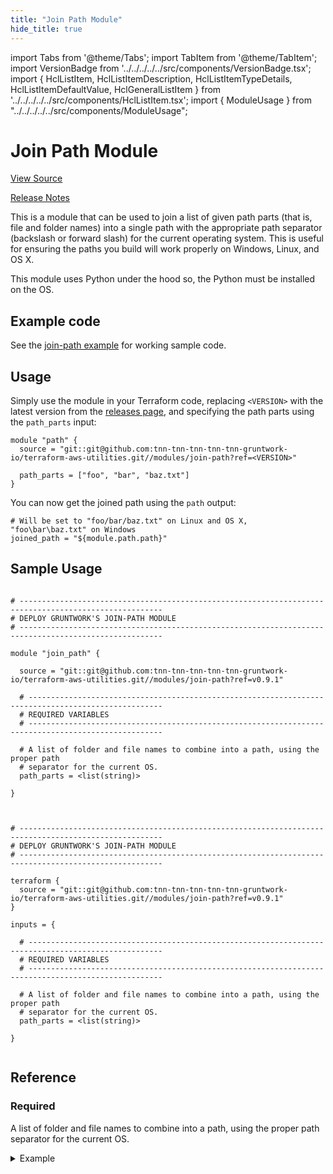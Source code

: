 ```yaml
---
title: "Join Path Module"
hide_title: true
---
```


import Tabs from '@theme/Tabs';
import TabItem from '@theme/TabItem';
import VersionBadge from '../../../../../src/components/VersionBadge.tsx';
import { HclListItem, HclListItemDescription, HclListItemTypeDetails, HclListItemDefaultValue, HclGeneralListItem } from '../../../../../src/components/HclListItem.tsx';
import { ModuleUsage } from "../../../../../src/components/ModuleUsage";

<VersionBadge repoTitle="Terraform Utility Modules" version="0.9.1" lastModifiedVersion="0.7.0"/>

# Join Path Module

<a href="https://github.com/tnn-tnn-tnn-tnn-tnn-gruntwork-io/terraform-aws-utilities/tree/v0.9.1/modules/join-path" className="link-button" title="View the source code for this module in GitHub.">View Source</a>

<a href="https://github.com/tnn-tnn-tnn-tnn-tnn-gruntwork-io/terraform-aws-utilities/releases/tag/v0.7.0" className="link-button" title="Release notes for only versions which impacted this module.">Release Notes</a>

This is a module that can be used to join a list of given path parts (that is, file and folder names) into a single
path with the appropriate path separator (backslash or forward slash) for the current operating system. This is useful
for ensuring the paths you build will work properly on Windows, Linux, and OS X.

This module uses Python under the hood so, the Python must be installed on the OS.

## Example code

See the [join-path example](https://github.com/tnn-tnn-tnn-tnn-tnn-gruntwork-io/terraform-aws-utilities/tree/v0.9.1/examples/join-path) for working sample code.

## Usage

Simply use the module in your Terraform code, replacing `<VERSION>` with the latest version from the [releases
page](https://github.com/tnn-tnn-tnn-tnn-tnn-gruntwork-io/terraform-aws-utilities/releases), and specifying the path parts using the
`path_parts` input:

```hcl
module "path" {
  source = "git::git@github.com:tnn-tnn-tnn-tnn-tnn-gruntwork-io/terraform-aws-utilities.git//modules/join-path?ref=<VERSION>"
  
  path_parts = ["foo", "bar", "baz.txt"]
}
```

You can now get the joined path using the `path` output:

```hcl
# Will be set to "foo/bar/baz.txt" on Linux and OS X, "foo\bar\baz.txt" on Windows
joined_path = "${module.path.path}" 
```

## Sample Usage

<Tabs>
<TabItem value="terraform" label="Terraform" default>

```hcl title="main.tf"

# ------------------------------------------------------------------------------------------------------
# DEPLOY GRUNTWORK'S JOIN-PATH MODULE
# ------------------------------------------------------------------------------------------------------

module "join_path" {

  source = "git::git@github.com:tnn-tnn-tnn-tnn-tnn-gruntwork-io/terraform-aws-utilities.git//modules/join-path?ref=v0.9.1"

  # ----------------------------------------------------------------------------------------------------
  # REQUIRED VARIABLES
  # ----------------------------------------------------------------------------------------------------

  # A list of folder and file names to combine into a path, using the proper path
  # separator for the current OS.
  path_parts = <list(string)>

}


```

</TabItem>
<TabItem value="terragrunt" label="Terragrunt" default>

```hcl title="terragrunt.hcl"

# ------------------------------------------------------------------------------------------------------
# DEPLOY GRUNTWORK'S JOIN-PATH MODULE
# ------------------------------------------------------------------------------------------------------

terraform {
  source = "git::git@github.com:tnn-tnn-tnn-tnn-tnn-gruntwork-io/terraform-aws-utilities.git//modules/join-path?ref=v0.9.1"
}

inputs = {

  # ----------------------------------------------------------------------------------------------------
  # REQUIRED VARIABLES
  # ----------------------------------------------------------------------------------------------------

  # A list of folder and file names to combine into a path, using the proper path
  # separator for the current OS.
  path_parts = <list(string)>

}


```

</TabItem>
</Tabs>




## Reference

<Tabs>
<TabItem value="inputs" label="Inputs" default>

### Required

<HclListItem name="path_parts" requirement="required" type="list(string)">
<HclListItemDescription>

A list of folder and file names to combine into a path, using the proper path separator for the current OS.

</HclListItemDescription>
<HclGeneralListItem title="Examples">
<details>
  <summary>Example</summary>


```hcl
   path_parts = ["foo", "bar", "baz.txt"] => outputs "foo/bar/baz.txt" on Linux

```
</details>

</HclGeneralListItem>
</HclListItem>

</TabItem>
<TabItem value="outputs" label="Outputs">

<HclListItem name="path">
</HclListItem>

</TabItem>
</Tabs>


<!-- ##DOCS-SOURCER-START
{
  "originalSources": [
    "https://github.com/tnn-tnn-tnn-tnn-tnn-gruntwork-io/terraform-aws-utilities/tree/v0.9.1/modules/join-path/readme.md",
    "https://github.com/tnn-tnn-tnn-tnn-tnn-gruntwork-io/terraform-aws-utilities/tree/v0.9.1/modules/join-path/variables.tf",
    "https://github.com/tnn-tnn-tnn-tnn-tnn-gruntwork-io/terraform-aws-utilities/tree/v0.9.1/modules/join-path/outputs.tf"
  ],
  "sourcePlugin": "module-catalog-api",
  "hash": "e846c907e790eec949efd70a96e15d59"
}
##DOCS-SOURCER-END -->
